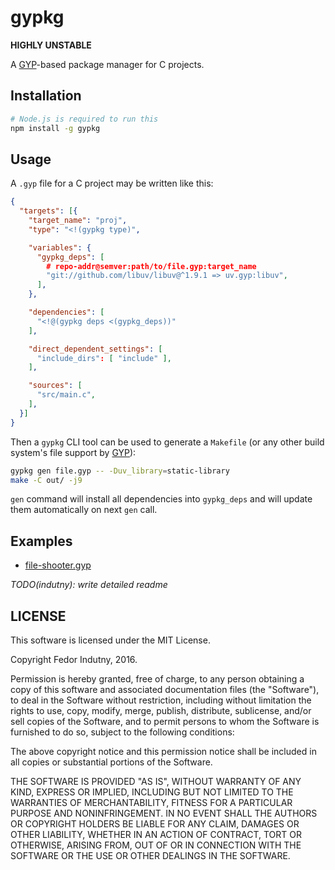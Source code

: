 # gypkg

**HIGHLY UNSTABLE**

A [GYP][0]-based package manager for C projects.

## Installation

```bash
# Node.js is required to run this
npm install -g gypkg
```

## Usage

A `.gyp` file for a C project may be written like this:
```json
{
  "targets": [{
    "target_name": "proj",
    "type": "<!(gypkg type)",

    "variables": {
      "gypkg_deps": [
        # repo-addr@semver:path/to/file.gyp:target_name
        "git://github.com/libuv/libuv@^1.9.1 => uv.gyp:libuv",
      ],
    },

    "dependencies": [
      "<!@(gypkg deps <(gypkg_deps))"
    ],

    "direct_dependent_settings": [
      "include_dirs": [ "include" ],
    ],

    "sources": [
      "src/main.c",
    ],
  }]
}
```

Then a `gypkg` CLI tool can be used to generate a `Makefile` (or any other
build system's file support by [GYP][0]):

```bash
gypkg gen file.gyp -- -Duv_library=static-library
make -C out/ -j9
```

`gen` command will install all dependencies into `gypkg_deps` and will update
them automatically on next `gen` call.

## Examples

* [file-shooter.gyp][1]

*TODO(indutny): write detailed readme*

## LICENSE

This software is licensed under the MIT License.

Copyright Fedor Indutny, 2016.

Permission is hereby granted, free of charge, to any person obtaining a
copy of this software and associated documentation files (the
"Software"), to deal in the Software without restriction, including
without limitation the rights to use, copy, modify, merge, publish,
distribute, sublicense, and/or sell copies of the Software, and to permit
persons to whom the Software is furnished to do so, subject to the
following conditions:

The above copyright notice and this permission notice shall be included
in all copies or substantial portions of the Software.

THE SOFTWARE IS PROVIDED "AS IS", WITHOUT WARRANTY OF ANY KIND, EXPRESS
OR IMPLIED, INCLUDING BUT NOT LIMITED TO THE WARRANTIES OF
MERCHANTABILITY, FITNESS FOR A PARTICULAR PURPOSE AND NONINFRINGEMENT. IN
NO EVENT SHALL THE AUTHORS OR COPYRIGHT HOLDERS BE LIABLE FOR ANY CLAIM,
DAMAGES OR OTHER LIABILITY, WHETHER IN AN ACTION OF CONTRACT, TORT OR
OTHERWISE, ARISING FROM, OUT OF OR IN CONNECTION WITH THE SOFTWARE OR THE
USE OR OTHER DEALINGS IN THE SOFTWARE.

[0]: https://gyp.gsrc.io/
[1]: https://github.com/indutny/file-shooter/blob/master/file-shooter.gyp
